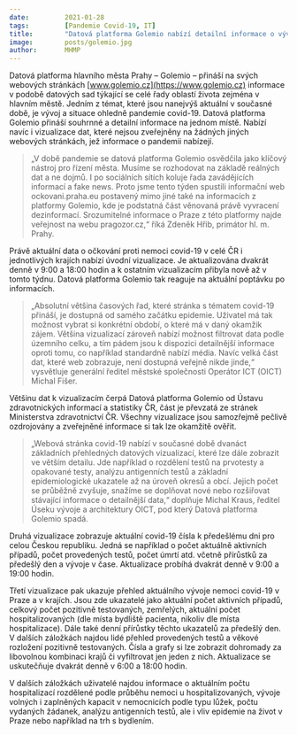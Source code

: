 ```yaml
---
date:         2021-01-28
tags:         [Pandemie Covid-19, IT]
title:        "Datová platforma Golemio nabízí detailní informace o vývoji pandemie covid-19"
image: 	      posts/golemio.jpg
author:       MHMP
---
```


Datová platforma hlavního města Prahy – Golemio – přináší na svých webových stránkách [www.golemio.cz](https://www.golemio.cz) informace v podobě datových sad týkající se celé řady oblastí života zejména v hlavním městě. Jedním z témat, které jsou nanejvýš aktuální v současné době, je vývoj a situace ohledně pandemie covid-19. Datová platforma Golemio přináší souhrnné a detailní informace na jednom místě. Nabízí navíc i vizualizace dat, které nejsou zveřejněny na žádných jiných webových stránkách, jež informace o pandemii nabízejí.

> „V době pandemie se datová platforma Golemio osvědčila jako klíčový nástroj pro řízení města. Musíme se rozhodovat na základě reálných dat a ne dojmů. I po sociálních sítích koluje řada zavádějících informací a fake news. Proto jsme tento týden spustili informační web ockovani.praha.eu postavený mimo jiné také na informacích z platformy Golemio, kde je podstatná část věnovaná právě vyvracení dezinformací. Srozumitelné informace o Praze z této platformy najde veřejnost na webu pragozor.cz,“ říká Zdeněk Hřib, primátor hl. m. Prahy.

Právě aktuální data o očkování proti nemoci covid-19 v celé ČR i jednotlivých krajích nabízí úvodní vizualizace. Je aktualizována dvakrát denně v 9:00 a 18:00 hodin a k ostatním vizualizacím přibyla nově až v tomto týdnu. Datová platforma Golemio tak reaguje na aktuální poptávku po informacích.

> „Absolutní většina časových řad, které stránka s tématem covid-19 přináší, je dostupná od samého začátku epidemie. Uživatel má tak možnost vybrat si konkrétní období, o které má v daný okamžik zájem. Většina vizualizací zároveň nabízí možnost filtrovat data podle územního celku, a tím pádem jsou k dispozici detailnější informace oproti tomu, co například standardně nabízí média. Navíc velká část dat, které web zobrazuje, není dostupná veřejně nikde jinde,“ vysvětluje generální ředitel městské společnosti Operátor ICT (OICT) Michal Fišer.

Většinu dat k vizualizacím čerpá Datová platforma Golemio od Ústavu zdravotnických informací a statistiky ČR, část je převzatá ze stránek Ministerstva zdravotnictví ČR. Všechny vizualizace jsou samozřejmě pečlivě ozdrojovány a zveřejněné informace si tak lze okamžitě ověřit.

> „Webová stránka covid-19 nabízí v současné době dvanáct základních přehledných datových vizualizací, které lze dále zobrazit ve větším detailu. Jde například o rozdělení testů na prvotesty a opakované testy, analýzu antigenních testů a základní epidemiologické ukazatele až na úroveň okresů a obcí. Jejich počet se průběžně zvyšuje, snažíme se doplňovat nové nebo rozšiřovat stávající informace o detailnější data,“ doplňuje Michal Kraus, ředitel Úseku vývoje a architektury OICT, pod který Datová platforma Golemio spadá.

Druhá vizualizace zobrazuje aktuální covid-19 čísla k předešlému dni pro celou Českou republiku. Jedná se například o počet aktuálně aktivních případů, počet provedených testů, počet úmrtí atd. včetně přírůstků za předešlý den a vývoje v čase. Aktualizace probíhá dvakrát denně v 9:00 a 19:00 hodin.

Třetí vizualizace pak ukazuje přehled aktuálního vývoje nemoci covid-19 v Praze a v krajích. Jsou zde ukazatelé jako aktuální počet aktivních případů, celkový počet pozitivně testovaných, zemřelých, aktuální počet hospitalizovaných (dle místa bydliště pacienta, nikoliv dle místa hospitalizace). Dále také denní přírůstky těchto ukazatelů za předešlý den. V dalších záložkách najdou lidé přehled provedených testů a věkové rozložení pozitivně testovaných. Čísla a grafy si lze zobrazit dohromady za libovolnou kombinaci krajů či vyfiltrovat jen jeden z nich. Aktualizace se uskutečňuje dvakrát denně v 6:00 a 18:00 hodin.

V dalších záložkách uživatelé najdou informace o aktuálním počtu hospitalizací rozdělené podle průběhu nemoci u hospitalizovaných, vývoje volných i zaplněných kapacit v nemocnicích podle typu lůžek, počtu vydaných žádanek, analýzu antigenních testů, ale i vliv epidemie na život v Praze nebo například na trh s bydlením.
